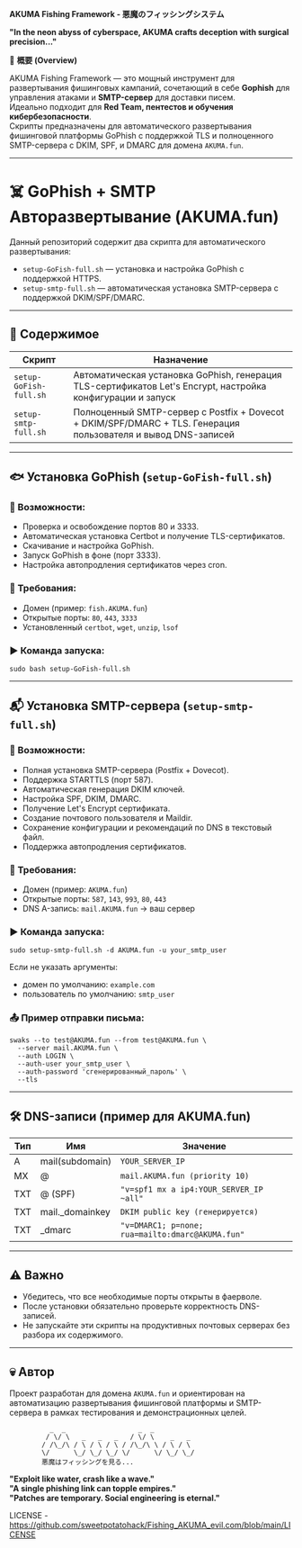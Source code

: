   **AKUMA Fishing Framework - 悪魔のフィッシングシステム**  

**"In the neon abyss of cyberspace, AKUMA crafts deception with surgical precision..."**  

🚀 **概要 (Overview)**  

AKUMA Fishing Framework — это мощный инструмент для развертывания фишинговых кампаний, сочетающий в себе **Gophish** для управления атаками и **SMTP-сервер** для доставки писем.  
Идеально подходит для **Red Team, пентестов и обучения кибербезопасности**.  
Скрипты предназначены для автоматического развертывания фишинговой платформы GoPhish с поддержкой TLS и полноценного SMTP-сервера с DKIM, SPF, и DMARC для домена `AKUMA.fun`.

---

# ☠️ GoPhish + SMTP Авторазвертывание (AKUMA.fun)

Данный репозиторий содержит два скрипта для автоматического развертывания:
- `setup-GoFish-full.sh` — установка и настройка GoPhish с поддержкой HTTPS.
- `setup-smtp-full.sh` — автоматическая установка SMTP-сервера с поддержкой DKIM/SPF/DMARC.

---

## 📁 Содержимое

| Скрипт | Назначение |
|--------|------------|
| `setup-GoFish-full.sh` | Автоматическая установка GoPhish, генерация TLS-сертификатов Let's Encrypt, настройка конфигурации и запуск |
| `setup-smtp-full.sh` | Полноценный SMTP-сервер с Postfix + Dovecot + DKIM/SPF/DMARC + TLS. Генерация пользователя и вывод DNS-записей |

---

## 🐟 Установка GoPhish (`setup-GoFish-full.sh`)

### 🔧 Возможности:
- Проверка и освобождение портов 80 и 3333.
- Автоматическая установка Certbot и получение TLS-сертификатов.
- Скачивание и настройка GoPhish.
- Запуск GoPhish в фоне (порт 3333).
- Настройка автопродления сертификатов через cron.

### 📌 Требования:
- Домен (пример: `fish.AKUMA.fun`)
- Открытые порты: `80`, `443`, `3333`
- Установленный `certbot`, `wget`, `unzip`, `lsof`

### ▶️ Команда запуска:
```
sudo bash setup-GoFish-full.sh
```

---

## 📬 Установка SMTP-сервера (`setup-smtp-full.sh`)

### 🔧 Возможности:
- Полная установка SMTP-сервера (Postfix + Dovecot).
- Поддержка STARTTLS (порт 587).
- Автоматическая генерация DKIM ключей.
- Настройка SPF, DKIM, DMARC.
- Получение Let's Encrypt сертификата.
- Создание почтового пользователя и Maildir.
- Сохранение конфигурации и рекомендаций по DNS в текстовый файл.
- Поддержка автопродления сертификатов.

### 📌 Требования:
- Домен (пример: `AKUMA.fun`)
- Открытые порты: `587`, `143`, `993`, `80`, `443`
- DNS A-запись: `mail.AKUMA.fun` → ваш сервер

### ▶️ Команда запуска:
```
sudo setup-smtp-full.sh -d AKUMA.fun -u your_smtp_user
```

Если не указать аргументы:
- домен по умолчанию: `example.com`
- пользователь по умолчанию: `smtp_user`

### 📤 Пример отправки письма:
```
swaks --to test@AKUMA.fun --from test@AKUMA.fun \
  --server mail.AKUMA.fun \
  --auth LOGIN \
  --auth-user your_smtp_user \
  --auth-password 'сгенерированный_пароль' \
  --tls
```

---

## 🛠️ DNS-записи (пример для AKUMA.fun)

| Тип | Имя | Значение |
|-----|-----|----------|
| A   | mail(subdomain)         | `YOUR_SERVER_IP` |
| MX  | @            | `mail.AKUMA.fun (priority 10)` |
| TXT | @ (SPF)      | `"v=spf1 mx a ip4:YOUR_SERVER_IP ~all"` |
| TXT | mail._domainkey | `DKIM public key (генерируется)` |
| TXT | _dmarc       | `"v=DMARC1; p=none; rua=mailto:dmarc@AKUMA.fun"` |

---

## ⚠️ Важно
- Убедитесь, что все необходимые порты открыты в фаерволе.
- После установки обязательно проверьте корректность DNS-записей.
- Не запускайте эти скрипты на продуктивных почтовых серверах без разбора их содержимого.

---

## 💀 Автор
Проект разработан для домена `AKUMA.fun` и ориентирован на автоматизацию развертывания фишинговой платформы и SMTP-сервера в рамках тестирования и демонстрационных целей.

```
          _  _                  _  _            
         / \/ \   _   _   _   / \/ \    _   _  
        / /\_/\ / \ / \ / \ / /\_/\ \ / \ / \ 
        \/      \_/ \_/ \_/ \/      \/ \_/ \_/ 
        悪魔はフィッシングを見る...
```  

**"Exploit like water, crash like a wave."**  
**"A single phishing link can topple empires."**  
**"Patches are temporary. Social engineering is eternal."**

LICENSE - https://github.com/sweetpotatohack/Fishing_AKUMA_evil.com/blob/main/LICENSE
